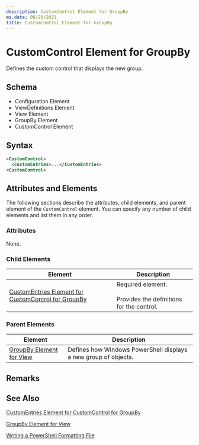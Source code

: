 ```yaml
---
description: CustomControl Element for GroupBy
ms.date: 08/20/2021
title: CustomControl Element for GroupBy
---
```

# CustomControl Element for GroupBy

Defines the custom control that displays the new group.

## Schema

- Configuration Element
- ViewDefinitions Element
- View Element
- GroupBy Element
- CustomControl Element

## Syntax

```xml
<CustomControl>
  <CustomEntries>...</CustomEntries>
<CustomControl>
```

## Attributes and Elements

The following sections describe the attributes, child elements, and parent element of the
`CustomControl` element. You can specify any number of child elements and list them in any order.

### Attributes

None.

### Child Elements

|Element|Description|
|-------------|-----------------|
|[CustomEntries Element for CustomControl for GroupBy](./customentries-element-for-customcontrol-for-groupby-format.md)|Required element.<br /><br /> Provides the definitions for the control.|

### Parent Elements

|Element|Description|
|-------------|-----------------|
|[GroupBy Element for View](./groupby-element-for-view-format.md)|Defines how Windows PowerShell displays a new group of objects.|

## Remarks

## See Also

[CustomEntries Element for CustomControl for GroupBy](./customentries-element-for-customcontrol-for-groupby-format.md)

[GroupBy Element for View](./groupby-element-for-view-format.md)

[Writing a PowerShell Formatting File](./writing-a-powershell-formatting-file.md)
